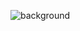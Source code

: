 ![background](https://media-exp1.licdn.com/dms/image/C5616AQFByWVZpv5Gmw/profile-displaybackgroundimage-shrink_350_1400/0?e=1606348800&v=beta&t=qtCxYE_w4lLrx0uGbAdnhc75YbZKUSuWQQoCJic7JAo)

